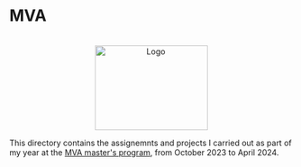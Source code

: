 # MVA

<br />
<div align="center">
  <a href="https://github.com/SysCV/sam-pt?tab=readme-ov-file">
    <img src="https://centreborelli.ens-paris-saclay.fr/sites/centre_borelli/files/styles/img__480x320__crop_main/public/media/images/xlogo_mva_935x701.jpg,qitok=1BfZ2kri.pagespeed.ic.r35R1bGACN.jpg" alt="Logo" width="200" height="150">
  </a>
</div>
 
This directory contains the assignemnts and projects I carried out as part of my year at the [MVA master's program](https://www.master-mva.com/), from October 2023 to April 2024.
